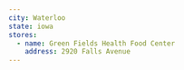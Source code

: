 ```yaml
---
city: Waterloo
state: iowa
stores:
  - name: Green Fields Health Food Center
    address: 2920 Falls Avenue
---
```

